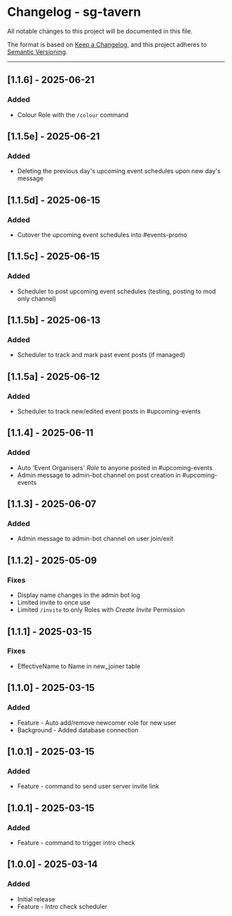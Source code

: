 # Changelog - sg-tavern

All notable changes to this project will be documented in this file.

The format is based on [Keep a Changelog](https://keepachangelog.com/en/1.0.0/), and this project adheres to [Semantic Versioning](https://semver.org/spec/v2.0.0.html).

---
## [1.1.6] - 2025-06-21
### Added
- Colour Role with the `/colour` command

## [1.1.5e] - 2025-06-21
### Added
- Deleting the previous day's upcoming event schedules upon new day's message

## [1.1.5d] - 2025-06-15
### Added
- Cutover the upcoming event schedules into #events-promo

## [1.1.5c] - 2025-06-15
### Added
- Scheduler to post upcoming event schedules (testing, posting to mod only channel)

## [1.1.5b] - 2025-06-13
### Added
- Scheduler to track and mark past event posts (if managed)

## [1.1.5a] - 2025-06-12
### Added
- Scheduler to track new/edited event posts in #upcoming-events

## [1.1.4] - 2025-06-11
### Added
- Auto 'Event Organisers' _Role_ to anyone posted in #upcoming-events
- Admin message to admin-bot channel on post creation in #upcoming-events

## [1.1.3] - 2025-06-07
### Added
- Admin message to admin-bot channel on user join/exit

## [1.1.2] - 2025-05-09
### Fixes
- Display name changes in the admin bot log
- Limited invite to once use
- Limited `/invite` to only Roles with _Create Invite_ Permission

## [1.1.1] - 2025-03-15
### Fixes
- EffectiveName to Name in new_joiner table

## [1.1.0] - 2025-03-15
### Added
- Feature - Auto add/remove newcomer role for new user
- Background - Added database connection

## [1.0.1] - 2025-03-15
### Added
- Feature - command to send user server invite link

## [1.0.1] - 2025-03-15
### Added
- Feature - command to trigger intro check

## [1.0.0] - 2025-03-14
### Added
- Initial release
- Feature - Intro check scheduler

